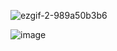 ![ezgif-2-989a50b3b6](https://github.com/user-attachments/assets/92d7a1c4-104a-4389-b1bb-58ae9ebc7ac5)

![image](https://github.com/user-attachments/assets/109e9300-1385-4d62-ad47-34a0054a4e36)
